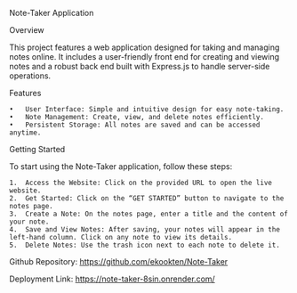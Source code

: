 Note-Taker Application

Overview

This project features a web application designed for taking and managing notes online. It includes a user-friendly front end for creating and viewing notes and a robust back end built with Express.js to handle server-side operations.

Features

    •	User Interface: Simple and intuitive design for easy note-taking.
    •	Note Management: Create, view, and delete notes efficiently.
    •	Persistent Storage: All notes are saved and can be accessed anytime.

Getting Started

To start using the Note-Taker application, follow these steps:

    1.	Access the Website: Click on the provided URL to open the live website.
    2.	Get Started: Click on the “GET STARTED” button to navigate to the notes page.
    3.	Create a Note: On the notes page, enter a title and the content of your note.
    4.	Save and View Notes: After saving, your notes will appear in the left-hand column. Click on any note to view its details.
    5.	Delete Notes: Use the trash icon next to each note to delete it.

Github Repository: https://github.com/ekookten/Note-Taker

Deployment Link: https://note-taker-8sin.onrender.com/